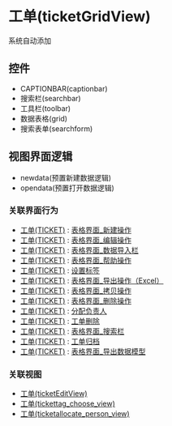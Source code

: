 # 工单(ticketGridView)  <!-- {docsify-ignore-all} -->

系统自动添加


<el-skeleton style="width:60%">
	<template #template>
		<div style="padding-bottom: 5px;">
			<div style="height:40px;display: flex;align-items: center;justify-content: space-between;">
				<el-tooltip content="页面标题">
					<el-skeleton-item variant="text" style="height:40px;"></el-skeleton-item>
				</el-tooltip>
				<el-tooltip content="搜索栏">
				    <el-skeleton-item variant="text" style="margin-left: 10px;height:40px;width:300px;"></el-skeleton-item>
				</el-tooltip>
				<el-skeleton style="width:250px;">
					<template #template>
						<el-tooltip content="工具栏">
							<div style="display: flex;align-items: center;justify-content:end">
								<el-skeleton-item variant="text" style="margin-left: 10px;height:40px;width:80px"></el-skeleton-item>
								<el-skeleton-item variant="text" style="margin-left: 10px;height:40px;width:80px"></el-skeleton-item>
								<el-skeleton-item variant="text" style="margin-left: 10px;height:40px;width:80px"></el-skeleton-item>
							</div>
						</el-tooltip>
					</template>
				</el-skeleton>
			</div>
		</div>
		<el-tooltip content="数据表格">
			<el-skeleton-item variant="p" style="height:300px"></el-skeleton-item>
		</el-tooltip>
	</template>
</el-skeleton>


## 控件
  * CAPTIONBAR(captionbar)
  * 搜索栏(searchbar)
  * 工具栏(toolbar)
  * 数据表格(grid)
  * 搜索表单(searchform)

## 视图界面逻辑
  * newdata(预置新建数据逻辑)
  * opendata(预置打开数据逻辑)


### 关联界面行为
  * [工单(TICKET)](module/ProdMgmt/Ticket) : [表格界面_新建操作](module/ProdMgmt/Ticket#界面行为)
  * [工单(TICKET)](module/ProdMgmt/Ticket) : [表格界面_编辑操作](module/ProdMgmt/Ticket#界面行为)
  * [工单(TICKET)](module/ProdMgmt/Ticket) : [表格界面_数据导入栏](module/ProdMgmt/Ticket#界面行为)
  * [工单(TICKET)](module/ProdMgmt/Ticket) : [表格界面_帮助操作](module/ProdMgmt/Ticket#界面行为)
  * [工单(TICKET)](module/ProdMgmt/Ticket) : [设置标签](module/ProdMgmt/Ticket#界面行为)
  * [工单(TICKET)](module/ProdMgmt/Ticket) : [表格界面_导出操作（Excel）](module/ProdMgmt/Ticket#界面行为)
  * [工单(TICKET)](module/ProdMgmt/Ticket) : [表格界面_拷贝操作](module/ProdMgmt/Ticket#界面行为)
  * [工单(TICKET)](module/ProdMgmt/Ticket) : [表格界面_删除操作](module/ProdMgmt/Ticket#界面行为)
  * [工单(TICKET)](module/ProdMgmt/Ticket) : [分配负责人](module/ProdMgmt/Ticket#界面行为)
  * [工单(TICKET)](module/ProdMgmt/Ticket) : [工单删除](module/ProdMgmt/Ticket#界面行为)
  * [工单(TICKET)](module/ProdMgmt/Ticket) : [表格界面_搜索栏](module/ProdMgmt/Ticket#界面行为)
  * [工单(TICKET)](module/ProdMgmt/Ticket) : [工单归档](module/ProdMgmt/Ticket#界面行为)
  * [工单(TICKET)](module/ProdMgmt/Ticket) : [表格界面_导出数据模型](module/ProdMgmt/Ticket#界面行为)

### 关联视图
  * [工单(ticketEditView)](app/view/ticketEditView)
  * [工单(tickettag_choose_view)](app/view/tickettag_choose_view)
  * [工单(ticketallocate_person_view)](app/view/ticketallocate_person_view)

<script>
 const { createApp } = Vue
  createApp({
    data() {
      return {
        message: '!'
      }
    }
  }).use(ElementPlus).mount('#app')
</script>